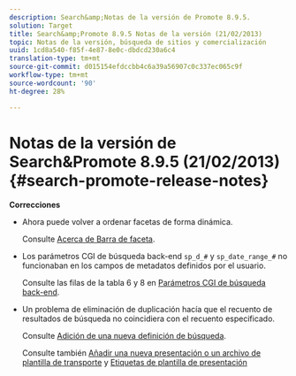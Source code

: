 ```yaml
---
description: Search&amp;Notas de la versión de Promote 8.9.5.
solution: Target
title: Search&amp;Promote 8.9.5 Notas de la versión (21/02/2013)
topic: Notas de la versión, búsqueda de sitios y comercialización
uuid: 1cd8a540-f85f-4e87-8e0c-dbdcd230a6c4
translation-type: tm+mt
source-git-commit: d015154efdccbb4c6a39a56907c0c337ec065c9f
workflow-type: tm+mt
source-wordcount: '90'
ht-degree: 28%

---
```



# Notas de la versión de Search&amp;Promote 8.9.5 (21/02/2013){#search-promote-release-notes}

**Correcciones**

* Ahora puede volver a ordenar facetas de forma dinámica.

   Consulte [Acerca de Barra de faceta](../c-about-design-menu/c-about-facet-rails.md#concept_1FDC8BCDFFC84A0889DA670F63D5F6DB).

* Los parámetros CGI de búsqueda back-end `sp_d_#` y `sp_date_range_#` no funcionaban en los campos de metadatos definidos por el usuario.

   Consulte las filas de la tabla 6 y 8 en [Parámetros CGI de búsqueda back-end](../c-appendices/c-cgiparameters.md#reference_582E85C3886740C98FE88CA9DF7918E8).

* Un problema de eliminación de duplicación hacía que el recuento de resultados de búsqueda no coincidiera con el recuento especificado.

   Consulte [Adición de una nueva definición de búsqueda](../c-about-settings-menu/c-about-searching-menu.md#task_98D3A168AB5D4F30A1ADB6E0D48AB648).

   Consulte también [Añadir una nueva presentación o un archivo de plantilla de transporte](../c-about-design-menu/c-about-templates.md#task_73199757B6E748CAA604902FF913F012) y [Etiquetas de plantilla de presentación](../c-appendices/c-templates.md#reference_F1BBF616BCEC4AD7B2548ECD3CA74C64)

